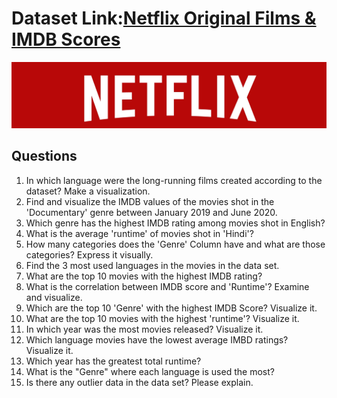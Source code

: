 # Dataset Link:[Netflix Original Films & IMDB Scores](https://www.kaggle.com/datasets/luiscorter/netflix-original-films-imdb-scores)

![alt text](dataset-cover.jpg)

## Questions

1. In which language were the long-running films created according to the dataset? Make a visualization.
2. Find and visualize the IMDB values ​​of the movies shot in the 'Documentary' genre between January 2019 and June 2020.
3. Which genre has the highest IMDB rating among movies shot in English?
4. What is the average 'runtime' of movies shot in 'Hindi'?
5. How many categories does the 'Genre' Column have and what are those categories? Express it visually.
6. Find the 3 most used languages ​​in the movies in the data set.
7. What are the top 10 movies with the highest IMDB rating?
8. What is the correlation between IMDB score and 'Runtime'? Examine and visualize.
9. Which are the top 10 'Genre' with the highest IMDB Score? Visualize it.
10. What are the top 10 movies with the highest 'runtime'? Visualize it.
11. In which year was the most movies released? Visualize it.
12. Which language movies have the lowest average IMBD ratings? Visualize it.
13. Which year has the greatest total runtime?
14. What is the "Genre" where each language is used the most?
15. Is there any outlier data in the data set? Please explain.
